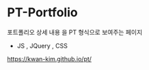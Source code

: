 # PT-Portfolio



포트폴리오 상세 내용 을 PT 형식으로 보여주는 페이지

- JS , JQuery , CSS

https://kwan-kim.github.io/pt/
